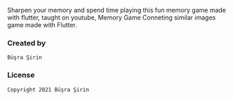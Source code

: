 

Sharpen your memory and spend time playing this fun memory game made with flutter, taught on youtube, Memory Game Conneting similar images game made with Flutter.

### Created by
    Büşra Şirin 


### License

    Copyright 2021 Büşra Şirin

  
